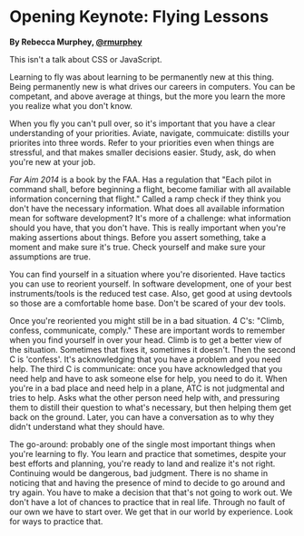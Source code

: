 # Opening Keynote: Flying Lessons
 **By Rebecca Murphey, [@rmurphey](http://twitter.com/rmurphey)**

This isn't a talk about CSS or JavaScript.

Learning to fly was about learning to be permanently new at this thing.  Being permanently new is what drives our careers in computers.  You can be competant, and above average at things, but the more you learn the more you realize what you don't know.

When you fly you can't pull over, so it's important that you have a clear understanding of your priorities.  Aviate, navigate, commuicate: distills your priorites into three words.  Refer to your priorities even when things are stressful, and that makes smaller decisions easier.  Study, ask, do when you're new at your job.

*Far Aim 2014* is a book by the FAA.  Has a regulation that "Each pilot in command shall, before beginning a flight, become familiar with all available information concerning that flight."  Called a ramp check if they think you don't have the necessary information.  What does all available information mean for software development?  It's more of a challenge: what information should you have, that you don't have.  This is really important when you're making assertions about things.  Before you assert something, take a moment and make sure it's true.  Check yourself and make sure your assumptions are true.

You can find yourself in a situation where you're disoriented. Have tactics you can use to reorient yourself.  In software development, one of your best instruments/tools is the reduced test case.  Also, get good at using devtools so those are a comfortable home base.  Don't be scared of your dev tools.

Once you're reoriented you might still be in a bad situation.  4 C's: "Climb, confess, communicate, comply."  These are important words to remember when you find yourself in over your head.  Climb is to get a better view of the situation.  Sometimes that fixes it, sometimes it doesn't.  Then the second C is 'confess'.  It's acknowledging that you have a problem and you need help.  The third C is communicate: once you have acknowledged that you need help and have to ask someone else for help, you need to do it.  When you're in a bad place and need help in a plane, ATC is not judgmental and tries to help.  Asks what the other person need help with, and pressuring them to distill their question to what's necessary, but then helping them get back on the ground.  Later, you can have a conversation as to why they didn't understand what they should have.

The go-around: probably one of the single most important things when you're learning to fly.  You learn and practice that sometimes, despite your best efforts and planning, you're ready to land and realize it's not right.  Continuing would be dangerous, bad judgment.  There is no shame in noticing that and having the presence of mind to decide to go around and try again.  You have to make a decision that that's not going to work out.  We don't have a lot of chances to practice that in real life.  Through no fault of our own we have to start over.  We get that in our world by experience.  Look for ways to practice that.